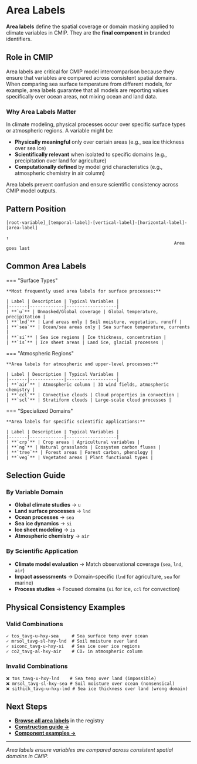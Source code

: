 # Area Labels

**Area labels** define the spatial coverage or domain masking applied to climate variables in CMIP. They are the **final component** in branded identifiers.

## Role in CMIP

Area labels are critical for CMIP model intercomparison because they ensure that variables are compared across consistent spatial domains. When comparing sea surface temperature from different models, for example, area labels guarantee that all models are reporting values specifically over ocean areas, not mixing ocean and land data.

### Why Area Labels Matter

In climate modeling, physical processes occur over specific surface types or atmospheric regions. A variable might be:
- **Physically meaningful** only over certain areas (e.g., sea ice thickness over sea ice)
- **Scientifically relevant** when isolated to specific domains (e.g., precipitation over land for agriculture)
- **Computationally defined** by model grid characteristics (e.g., atmospheric chemistry in air column)

Area labels prevent confusion and ensure scientific consistency across CMIP model outputs.

## Pattern Position

```
[root-variable]_[temporal-label]-[vertical-label]-[horizontal-label]-[area-label]
                                                                      ↑
                                                                Area goes last
```

## Common Area Labels

=== "Surface Types"

    **Most frequently used area labels for surface processes:**

    | Label | Description | Typical Variables |
    |-------|-------------|-------------------|
    | **`u`** | Unmasked/Global coverage | Global temperature, precipitation |
    | **`lnd`** | Land areas only | Soil moisture, vegetation, runoff |
    | **`sea`** | Ocean/sea areas only | Sea surface temperature, currents |
    | **`si`** | Sea ice regions | Ice thickness, concentration |
    | **`is`** | Ice sheet areas | Land ice, glacial processes |

=== "Atmospheric Regions"

    **Area labels for atmospheric and upper-level processes:**

    | Label | Description | Typical Variables |
    |-------|-------------|-------------------|
    | **`air`** | Atmospheric column | 3D wind fields, atmospheric chemistry |
    | **`ccl`** | Convective clouds | Cloud properties in convection |
    | **`scl`** | Stratiform clouds | Large-scale cloud processes |

=== "Specialized Domains"

    **Area labels for specific scientific applications:**

    | Label | Description | Typical Variables |
    |-------|-------------|-------------------|
    | **`crp`** | Crop areas | Agricultural variables |
    | **`ng`** | Natural grasslands | Ecosystem carbon fluxes |
    | **`tree`** | Forest areas | Forest carbon, phenology |
    | **`veg`** | Vegetated areas | Plant functional types |

## Selection Guide

### By Variable Domain
- **Global climate studies** → `u`
- **Land surface processes** → `lnd`
- **Ocean processes** → `sea`
- **Sea ice dynamics** → `si`
- **Ice sheet modeling** → `is`
- **Atmospheric chemistry** → `air`

### By Scientific Application
- **Climate model evaluation** → Match observational coverage (`sea`, `lnd`, `air`)
- **Impact assessments** → Domain-specific (`lnd` for agriculture, `sea` for marine)
- **Process studies** → Focused domains (`si` for ice, `ccl` for convection)

## Physical Consistency Examples

### Valid Combinations
```
✓ tos_tavg-u-hxy-sea     # Sea surface temp over ocean
✓ mrsol_tavg-sl-hxy-lnd  # Soil moisture over land
✓ siconc_tavg-u-hxy-si   # Sea ice over ice regions
✓ co2_tavg-al-hxy-air    # CO₂ in atmospheric column
```

### Invalid Combinations
```
❌ tos_tavg-u-hxy-lnd    # Sea temp over land (impossible)
❌ mrsol_tavg-sl-hxy-sea # Soil moisture over ocean (nonsensical)
❌ sithick_tavg-u-hxy-lnd # Sea ice thickness over land (wrong domain)
```

## Next Steps

- **[Browse all area labels](https://github.com/WCRP-CMIP/Variable-Registry/tree/main/src-data/area-label)** in the registry
- **[Construction guide →](../02_How%20to%20Construct/01_general_structure.md)**
- **[Component examples →](99_component-examples.md)**

---

*Area labels ensure variables are compared across consistent spatial domains in CMIP.*